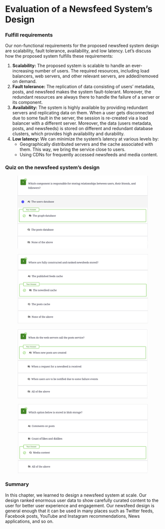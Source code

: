 # Evaluation of a Newsfeed System’s Design

### Fulfill requirements <a href="#fulfill-requirements-0" id="fulfill-requirements-0"></a>

Our non-functional requirements for the proposed newsfeed system design are scalability, fault tolerance, availability, and low latency. Let’s discuss how the proposed system fulfills these requirements:

1. **Scalability:** The proposed system is scalable to handle an ever-increasing number of users. The required resources, including load balancers, web servers, and other relevant servers, are added/removed on demand.
2. **Fault tolerance:** The replication of data consisting of users’ metadata, posts, and newsfeed makes the system fault-tolerant. Moreover, the redundant resources are always there to handle the failure of a server or its component.
3. **Availability:** The system is highly available by providing redundant servers and replicating data on them. When a user gets disconnected due to some fault in the server, the session is re-created via a load balancer with a different server. Moreover, the data (users metadata, posts, and newsfeeds) is stored on different and redundant database clusters, which provides high availability and durability.
4. **Low latency:** We can minimize the system’s latency at various levels by:
   * Geographically distributed servers and the cache associated with them. This way, we bring the service close to users.
   * Using CDNs for frequently accessed newsfeeds and media content.

### Quiz on the newsfeed system’s design <a href="#quiz-on-the-newsfeed-systems-design-0" id="quiz-on-the-newsfeed-systems-design-0"></a>

<figure><img src="../.gitbook/assets/Screenshot 2023-09-06 at 12.28.07 AM.png" alt=""><figcaption></figcaption></figure>

<figure><img src="../.gitbook/assets/Screenshot 2023-09-06 at 12.27.35 AM.png" alt=""><figcaption></figcaption></figure>

<figure><img src="../.gitbook/assets/Screenshot 2023-09-06 at 12.28.40 AM.png" alt=""><figcaption></figcaption></figure>

<figure><img src="../.gitbook/assets/Screenshot 2023-09-06 at 12.29.30 AM.png" alt=""><figcaption></figcaption></figure>

### Summary <a href="#summary-0" id="summary-0"></a>

In this chapter, we learned to design a newsfeed system at scale. Our design ranked enormous user data to show carefully curated content to the user for better user experience and engagement. Our newsfeed design is general enough that it can be used in many places such as Twitter feeds, Facebook posts, YouTube and Instagram recommendations, News applications, and so on.
